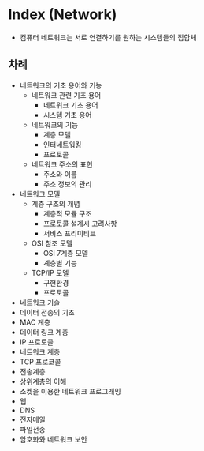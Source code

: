 # Index (Network)

- 컴퓨터 네트워크는 서로 연결하기를 원하는 시스템들의 집합체



## 차례

- 네트워크의 기초 용어와 기능
  - 네트워크 관련 기초 용어
    - 네트워크 기초 용어
    - 시스템 기초 용어
  - 네트워크의 기능
    - 계층 모델
    - 인터네트워킹
    - 프로토콜
  - 네트워크 주소의 표현
    - 주소와 이름
    - 주소 정보의 관리
- 네트워크 모델
  - 계층 구조의 개념
    - 계층적 모듈 구조
    - 프로토콜  설계시 고려사항
    - 서비스 프리미티브
  - OSI 참조 모델
    - OSI 7계층 모델
    - 계층별 기능
  - TCP/IP 모델 
    - 구현환경
    - 프로토콜
- 네트워크 기슬
- 데이터 전송의 기초
- MAC 계층
- 데이터 링크 계층
- IP 프로토콜
- 네트워크 계층
- TCP 프로코콜
- 전송계층
- 상위계층의 이해
- 소켓을 이용한 네트워크 프로그래밍
- 웹
- DNS
- 전자메일
- 파일전송
- 암호화와 네트워크 보안